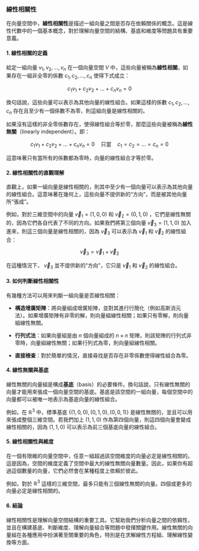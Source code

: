 ### 線性相關性

在向量空間中，**線性相關性**是描述一組向量之間是否存在依賴關係的概念。這是線性代數中的一個基本概念，對於理解向量空間的結構、基底和維度等問題具有重要意義。

#### 1. 線性相關的定義

給定一組向量  $`v_1, v_2, \dots, v_n`$  在一個向量空間  $`V`$  中，這些向量被稱為**線性相關**，如果存在一組非全零的係數  $`c_1, c_2, \dots, c_n`$  使得下式成立：


```math
c_1 v_1 + c_2 v_2 + \dots + c_n v_n = 0
```


換句話說，這些向量可以表示為其他向量的線性組合。如果這樣的係數  $`c_1, c_2, \dots, c_n`$  存在且至少有一個係數不為零，則這組向量是線性相關的。

如果沒有這樣的非全零係數存在，使得線性組合等於零，那麼這些向量被稱為**線性無關**（linearly independent）。即：


```math
c_1 v_1 + c_2 v_2 + \dots + c_n v_n = 0 \quad \text{只當} \quad c_1 = c_2 = \dots = c_n = 0
```


這意味著只有當所有的係數都為零時，向量的線性組合才等於零。

#### 2. 線性相關性的直觀理解

直觀上，如果一組向量是線性相關的，則其中至少有一個向量可以表示為其他向量的線性組合。這意味著在幾何上，這些向量不提供新的“方向”，而是被其他向量所“張成”。

例如，對於三維空間中的向量  $`\vec{v}_1 = (1, 0, 0)`$  和  $`\vec{v}_2 = (0, 1, 0)`$ ，它們是線性無關的，因為它們各自代表了不同的方向。如果我們將第三個向量  $`\vec{v}_3 = (1, 1, 0)`$  加入進來，則這三個向量是線性相關的，因為  $`\vec{v}_3`$  可以表示為  $`\vec{v}_1`$  和  $`\vec{v}_2`$  的線性組合： 


```math
\vec{v}_3 = \vec{v}_1 + \vec{v}_2
```


在這種情況下， $`\vec{v}_3`$  並不提供新的“方向”，它只是  $`\vec{v}_1`$  和  $`\vec{v}_2`$  的線性組合。

#### 3. 如何判斷線性相關性

有幾種方法可以用來判斷一組向量是否線性相關：

- **構造增廣矩陣**：將向量組成增廣矩陣，並對其進行行簡化（例如高斯消元法）。如果增廣矩陣有非零的解，則向量組線性相關；如果只有零解，則向量組線性無關。
  
- **行列式法**：如果向量組是由  $`n`$  個向量組成的  $`n \times n`$  矩陣，則該矩陣的行列式非零時，向量組線性無關；如果行列式為零，則向量組線性相關。

- **直接檢查**：對於簡單的情況，直接尋找是否存在非零係數使得線性組合為零。

#### 4. 線性無關與基底

線性無關的向量組是構成**基底**（basis）的必要條件。換句話說，只有線性無關的向量才能用來張成一個向量空間的基底。基底是該空間的一組向量，每個空間中的向量都可以被唯一地表示為基底向量的線性組合。

例如，在  $`\mathbb{R}^3`$  中，標準基底  $`\{(1, 0, 0), (0, 1, 0), (0, 0, 1)\}`$  是線性無關的，並且可以用來張成整個三維空間。若我們加上  $`(1, 1, 0)`$  作為第四個向量，則這四個向量會變成線性相關的，因為  $`(1, 1, 0)`$  可以表示為前三個基底向量的線性組合。

#### 5. 線性相關性與維度

在一個有限維的向量空間中，任意一組超過該空間維度的向量必定是線性相關的。這是因為，空間的維度定義了空間中最大的線性無關向量數量。因此，如果你有超過這個數量的向量，它們必然會在某種程度上依賴於彼此。

例如，對於  $`\mathbb{R}^3`$  這樣的三維空間，最多只能有三個線性無關的向量。四個或更多的向量必定是線性相關的。

#### 6. 結論

線性相關性是理解向量空間結構的重要工具。它幫助我們分析向量之間的依賴性，並且在構建基底、判斷維度、理解向量組合等問題中發揮關鍵作用。線性無關的向量組在各種應用中扮演著至關重要的角色，特別是在求解線性方程組、理解線性變換等方面。
